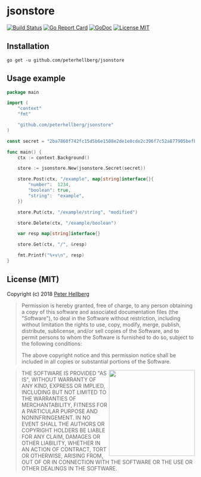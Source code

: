 # jsonstore

[![Build Status](https://travis-ci.org/peterhellberg/jsonstore.svg?branch=master)](https://travis-ci.org/peterhellberg/jsonstore)
[![Go Report Card](https://goreportcard.com/badge/github.com/peterhellberg/jsonstore)](https://goreportcard.com/report/github.com/peterhellberg/jsonstore)
[![GoDoc](https://img.shields.io/badge/godoc-reference-blue.svg?style=flat)](https://godoc.org/github.com/peterhellberg/jsonstore)
[![License MIT](https://img.shields.io/badge/license-MIT-lightgrey.svg?style=flat)](https://github.com/peterhellberg/jsonstore#license-mit)

## Installation

    go get -u github.com/peterhellberg/jsonstore

## Usage example

```go
package main

import (
	"context"
	"fmt"

	"github.com/peterhellberg/jsonstore"
)

const secret = "2ba7860f742fc15d5b6e1508e2de1e0cde2c396f7c52a877905befb4e970eaaf"

func main() {
	ctx := context.Background()

	store := jsonstore.New(jsonstore.Secret(secret))

	store.Post(ctx, "/example", map[string]interface{}{
		"number":  1234,
		"boolean": true,
		"string":  "example",
	})

	store.Put(ctx, "/example/string", "modified")

	store.Delete(ctx, "/example/boolean")

	var resp map[string]interface{}

	store.Get(ctx, "/", &resp)

	fmt.Printf("%+v\n", resp)
}
```

## License (MIT)

Copyright (c) 2018 [Peter Hellberg](https://c7.se/)

> Permission is hereby granted, free of charge, to any person obtaining
> a copy of this software and associated documentation files (the "Software"),
> to deal in the Software without restriction, including without limitation
> the rights to use, copy, modify, merge, publish, distribute, sublicense,
> and/or sell copies of the Software, and to permit persons to whom the
> Software is furnished to do so, subject to the following conditions:
>
> The above copyright notice and this permission notice shall be included
> in all copies or substantial portions of the Software.

<img src="https://data.gopher.se/gopher/viking-gopher.svg" align="right" width="230" height="230">

> THE SOFTWARE IS PROVIDED "AS IS", WITHOUT WARRANTY OF ANY KIND,
> EXPRESS OR IMPLIED, INCLUDING BUT NOT LIMITED TO THE WARRANTIES
> OF MERCHANTABILITY, FITNESS FOR A PARTICULAR PURPOSE AND NONINFRINGEMENT.
> IN NO EVENT SHALL THE AUTHORS OR COPYRIGHT HOLDERS BE LIABLE FOR ANY CLAIM,
> DAMAGES OR OTHER LIABILITY, WHETHER IN AN ACTION OF CONTRACT,
> TORT OR OTHERWISE, ARISING FROM, OUT OF OR IN CONNECTION WITH THE SOFTWARE
> OR THE USE OR OTHER DEALINGS IN THE SOFTWARE.
